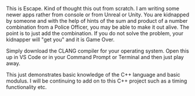 This is Escape. Kind of thought this out from scratch. I am writing some newer apps rather from console or from Unreal or Unity. You are kidnapped by someone and with the help of hints of the sum and product of a number combination from a Police Officer, you may be able to make it out alive. The point is to just add the combination. If you do not solve the problem, your kidnapper will "get you" and it is Game Over.

Simply download the CLANG compiler for your operating system. Open this up in VS Code or in your Command Prompt or Terminal and then just play away. 

This just demonstrates basic knowledge of the C++ language and basic modulus. I will be continuing to add on to this C++ project such as a timing functionality etc. 